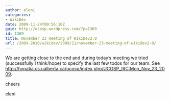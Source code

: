 ```yaml
---
author: eleni
categories:
- WikiDev
date: 2009-11-24T00:56:10Z
guid: http://ucosp.wordpress.com/?p=1369
id: 1369
title: November 23 meeting of WikiDev2.0
url: /2009-2010/wikidev/2009/11/november-23-meeting-of-wikidev2-0/
---
```


We are getting close to the end and during today&#8217;s meeting we tried (successfully I think/hope) to specify the last few todos for our team. See <a href="http://hypatia.cs.ualberta.ca/ucosp/index.php/UCOSP_IRC:Mon_Nov_23_2009" target="_blank">http://hypatia.cs.ualberta.ca/ucosp/index.php/UCOSP_IRC:Mon_Nov_23_2009</a>.

cheers

eleni